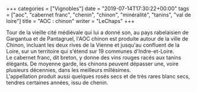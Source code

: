 +++
categories = ["Vignobles"]
date = "2019-07-14T17:30:22+00:00"
tags = ["aoc", "cabernet franc", "chenin", "chinon", "minéralité", "tanins", "val de loire"] 
title = "AOC : chinon"
writer = "LeChaps"
+++

Tour de la vieille cité médiévale qui lui a donné son, au pays rabelaisien de Gargantua et de Pantagruel, l'AOC chinon est produite autour de la ville de Chinon, incluant les deux rives de la Vienne et jusqu'au confluent de la Loire, sur un territoire qui s'étend sur 19 communes d'Indre-et-Loire.  
Le cabernet franc, dit breton, y donne des vins rouges racés aux tanins élégants. De moyenne garde, les chinons peuvent dépasser une, voire plusieurs décennies, dans les meilleurs millésimes.  
L'appellation produit aussi quelques rosés secs et de très rares blanc secs, tendres certaines années, issu de chenin.
